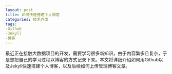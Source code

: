 ```yaml
---
layout: post
title: 如何快速搭建个人博客
categories: 技术养成
tags: 
-Github
-Jekyll
-博客
---
```


  最近正在接触大数据项目的开发，需要学习很多新知识，由于内容繁多且复杂，于是想把自己的学习过程以博客的方式记录下来。本文将详细介绍如何用Github以及Jekyll快速搭建个人博客，以及后续如何上传管理博客文章。
